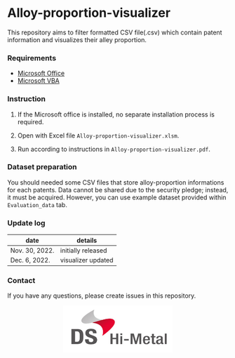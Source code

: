 # Alloy-proportion-visualizer
This repository aims to filter formatted CSV file(.csv) which contain patent information and visualizes their alley proportion.


### Requirements
- [Microsoft Office](https://www.microsoft.com/en-us/microsoft-365)
- [Microsoft VBA](https://learn.microsoft.com/en-us/office/vba/api/overview/)


### Instruction 
1. If the Microsoft office is installed, no separate installation process is required.

2. Open with Excel file `Alloy-proportion-visualizer.xlsm`.

3. Run according to instructions in `Alloy-proportion-visualizer.pdf`.

### Dataset preparation
You should needed some CSV files that store alloy-proportion informations for each patents.  Data cannot be shared due to the security pledge; instead, it must be acquired.  However, you can use example dataset provided within `Evaluation_data` tab.


### Update log

date | details 
---- | ---- 
Nov. 30, 2022. | initially released
Dec. 6, 2022. | visualizer updated 


### Contact
If you have any questions, please create issues in this repository. 

<p align="center">
  <img src="./src/logo.png" width="250" alt="Logo">
</p>
